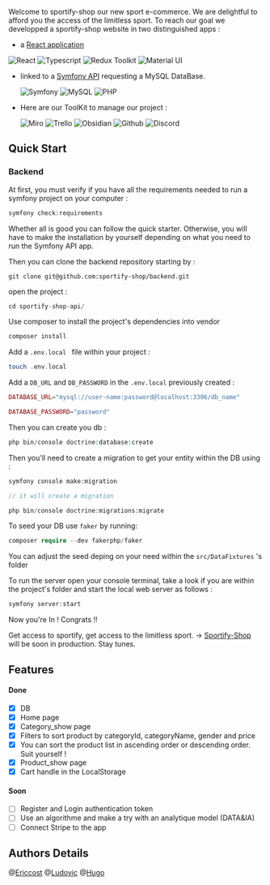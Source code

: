 Welcome to sportify-shop our new sport e-commerce.
We are delightful to afford you the access of the limitless sport.
To reach our goal we developped a sportify-shop website in two distinguished apps : 
- a [React application](https://github.com/sportify-shop/frontend)

![React](https://img.shields.io/badge/react-%2320232a.svg?style=for-the-badge&logo=react&logoColor=%2361DAFB) ![Typescript](https://img.shields.io/badge/TypeScript-007ACC?style=for-the-badge&logo=typescript&logoColor=white) ![Redux Toolkit](https://img.shields.io/badge/Redux-593D88?style=for-the-badge&logo=redux&logoColor=white) ![Material UI](https://img.shields.io/badge/Material%20UI-007FFF?style=for-the-badge&logo=mui&logoColor=white)

- linked to a [Symfony API](https://github.com/sportify-shop/backend) requesting a MySQL DataBase.
  
  ![Symfony](https://img.shields.io/badge/symfony-%23000000.svg?style=for-the-badge&logo=symfony&logoColor=white) ![MySQL](https://img.shields.io/badge/mysql-%2300f.svg?style=for-the-badge&logo=mysql&logoColor=white) ![PHP](https://img.shields.io/badge/php-%23777BB4.svg?style=for-the-badge&logo=php&logoColor=white)

- Here are our ToolKit to manage our project : 

  ![Miro](https://img.shields.io/badge/Miro-F7C922?style=for-the-badge&logo=Miro&logoColor=050036) ![Trello](https://img.shields.io/badge/Trello-0052CC?style=for-the-badge&logo=trello&logoColor=white) ![Obsidian](https://img.shields.io/badge/Obsidian-483699?style=for-the-badge&logo=Obsidian&logoColor=white) ![Github](https://img.shields.io/badge/GitHub-100000?style=for-the-badge&logo=github&logoColor=white) ![Discord](https://img.shields.io/badge/Discord-5865F2?style=for-the-badge&logo=discord&logoColor=white)

## Quick Start
### Backend

At first, you must verify if you have all the requirements needed to run a symfony project on your computer : 

``` php
symfony check:requirements
```

Whether all is good you can follow the quick starter. Otherwise, you will have to make the installation by yourself depending on what you need to run the Symfony API app. 

Then you can clone the backend repository starting by :

```
git clone git@github.com:sportify-shop/backend.git
```

open the project : 
``` php
cd sportify-shop-api/
```

Use composer to install the project's dependencies into vendor 

``` php
composer install
```

Add a `.env.local ` file within your project : 
``` php
touch .env.local
```

Add a `DB_URL` and `DB_PASSWORD` in the `.env.local` previously created : 
``` php
DATABASE_URL="mysql://user-name:password@localhost:3306/db_name"

DATABASE_PASSWORD="password"
```

Then you can create you db : 
```php
php bin/console doctrine:database:create
```

Then you'll need to create a migration to get your entity within the DB using : 
```php
symfony console make:migration

// it will create a migration

php bin/console doctrine:migrations:migrate
```

To seed your DB use `faker` by running: 
``` php
composer require --dev fakerphp/faker
```

You can adjust the seed deping on your need within the `src/DataFixtures` 's folder 

To run the server open your console terminal, take a look if you are within the project's folder and start the local web server as follows :

``` php
symfony server:start
```

Now you're In ! Congrats !! 


Get access to sportify, get access to the limitless sport. 
-> [Sportify-Shop]() will be soon in production.
Stay tunes.

## Features 
#### Done

 - [x] DB 
 - [x]  Home page
 - [x] Category_show page
 - [x] Filters to sort product by categoryId, categoryName, gender and price
 - [x] You can sort the product list in ascending order or descending order. Suit yourself !
 - [x] Product_show page
 - [x] Cart handle in the LocalStorage

#### Soon

- [ ] Register and Login authentication token
- [ ] Use an algorithme and make a try with an analytique model (DATA&IA)
- [ ] Connect Stripe to the app

## Authors Details 

@[Ericcost](https://github.com/Ericcost)
@[Ludovic](https://github.com/ludovic-sbr)
@[Hugo](https://github.com/Zeleph75)
